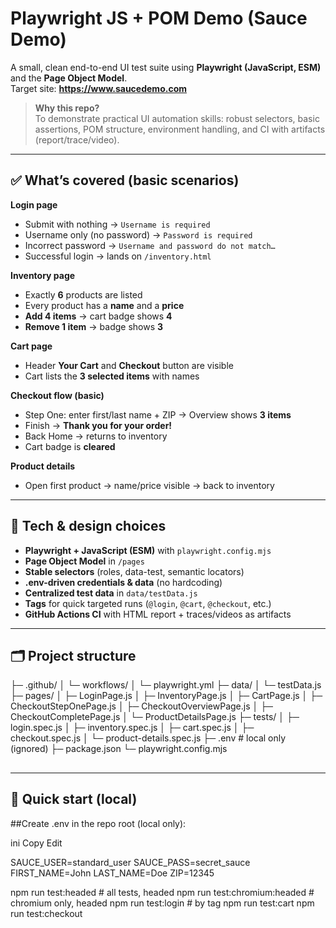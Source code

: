 # Playwright JS + POM Demo (Sauce Demo)

A small, clean end-to-end UI test suite using **Playwright (JavaScript, ESM)** and the **Page Object Model**.  
Target site: **https://www.saucedemo.com**

> **Why this repo?**  
> To demonstrate practical UI automation skills: robust selectors, basic assertions, POM structure, environment handling, and CI with artifacts (report/trace/video).

---

## ✅ What’s covered (basic scenarios)

**Login page**
- Submit with nothing → `Username is required`
- Username only (no password) → `Password is required`
- Incorrect password → `Username and password do not match…`
- Successful login → lands on `/inventory.html`

**Inventory page**
- Exactly **6** products are listed
- Every product has a **name** and a **price**
- **Add 4 items** → cart badge shows **4**
- **Remove 1 item** → badge shows **3**

**Cart page**
- Header **Your Cart** and **Checkout** button are visible
- Cart lists the **3 selected items** with names

**Checkout flow (basic)**
- Step One: enter first/last name + ZIP → Overview shows **3 items**
- Finish → **Thank you for your order!**
- Back Home → returns to inventory
- Cart badge is **cleared**

**Product details**
- Open first product → name/price visible → back to inventory

---

## 🧱 Tech & design choices

- **Playwright + JavaScript (ESM)** with `playwright.config.mjs`
- **Page Object Model** in `/pages`
- **Stable selectors** (roles, data-test, semantic locators)
- **.env-driven credentials & data** (no hardcoding)
- **Centralized test data** in `data/testData.js`
- **Tags** for quick targeted runs (`@login`, `@cart`, `@checkout`, etc.)
- **GitHub Actions CI** with HTML report + traces/videos as artifacts

---

## 🗂️ Project structure
├─ .github/
│ └─ workflows/
│ └─ playwright.yml
├─ data/
│ └─ testData.js
├─ pages/
│ ├─ LoginPage.js
│ ├─ InventoryPage.js
│ ├─ CartPage.js
│ ├─ CheckoutStepOnePage.js
│ ├─ CheckoutOverviewPage.js
│ ├─ CheckoutCompletePage.js
│ └─ ProductDetailsPage.js
├─ tests/
│ ├─ login.spec.js
│ ├─ inventory.spec.js
│ ├─ cart.spec.js
│ ├─ checkout.spec.js
│ └─ product-details.spec.js
├─ .env # local only (ignored)
├─ package.json
└─ playwright.config.mjs

##
---

## 🚀 Quick start (local)


##Create .env in the repo root (local only):

ini
Copy
Edit

SAUCE_USER=standard_user
SAUCE_PASS=secret_sauce
FIRST_NAME=John
LAST_NAME=Doe
ZIP=12345

npm run test:headed              # all tests, headed
npm run test:chromium:headed     # chromium only, headed
npm run test:login               # by tag
npm run test:cart
npm run test:checkout





